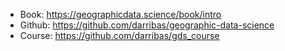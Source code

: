 
- Book:
https://geographicdata.science/book/intro
- Github:
https://github.com/darribas/geographic-data-science  
- Course:
https://github.com/darribas/gds_course